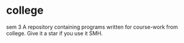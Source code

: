 # college
sem 3
A repository containing programs written for course-work from college. Give it a star if you use it SMH.
